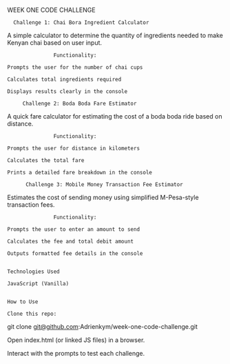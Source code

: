 WEEK ONE CODE CHALLENGE

      Challenge 1: Chai Bora Ingredient Calculator 

A simple calculator to determine the quantity of ingredients needed to make Kenyan chai based on user input.
  
                   Functionality:

    Prompts the user for the number of chai cups

    Calculates total ingredients required

    Displays results clearly in the console

         Challenge 2: Boda Boda Fare Estimator

A quick fare calculator for estimating the cost of a boda boda ride based on distance.

                   Functionality:

    Prompts the user for distance in kilometers

    Calculates the total fare

    Prints a detailed fare breakdown in the console

          Challenge 3: Mobile Money Transaction Fee Estimator

Estimates the cost of sending money using simplified M-Pesa-style transaction fees.

                   Functionality:

    Prompts the user to enter an amount to send

    Calculates the fee and total debit amount

    Outputs formatted fee details in the console 


    Technologies Used

    JavaScript (Vanilla)
     

    How to Use

    Clone this repo:

git clone git@github.com:Adrienkym/week-one-code-challenge.git

Open index.html (or linked JS files) in a browser.

Interact with the prompts to test each challenge.
